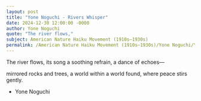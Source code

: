 ```yaml
---
layout: post
title: "Yone Noguchi - Rivers Whisper"
date: 2024-12-30 12:00:00 -0000
author: Yone Noguchi
quote: "The river flows,"
subject: American Nature Haiku Movement (1910s–1930s)
permalink: /American Nature Haiku Movement (1910s–1930s)/Yone Noguchi/Yone Noguchi - Rivers Whisper
---
```


The river flows,
its song a soothing refrain,
a dance of echoes—

mirrored rocks and trees,
a world within a world found,
where peace stirs gently.

- Yone Noguchi
